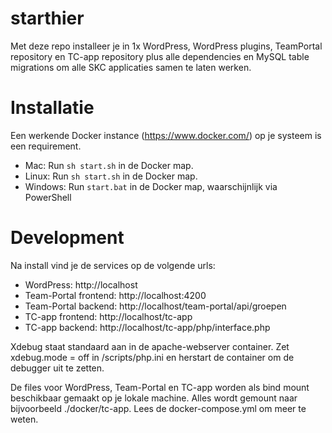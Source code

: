 # starthier
Met deze repo installeer je in 1x WordPress, WordPress plugins, TeamPortal repository en TC-app repository plus alle dependencies en MySQL table migrations om alle SKC applicaties samen te laten werken. 


# Installatie
Een werkende Docker instance (https://www.docker.com/) op je systeem is een requirement.

* Mac: Run ```sh start.sh``` in de Docker map. 
* Linux: Run ```sh start.sh``` in de Docker map. 
* Windows: Run ```start.bat``` in de Docker map, waarschijnlijk via PowerShell

# Development
Na install vind je de services op de volgende urls:
- WordPress: http://localhost 
- Team-Portal frontend: http://localhost:4200
- Team-Portal backend: http://localhost/team-portal/api/groepen
- TC-app frontend: http://localhost/tc-app
- TC-app backend: http://localhost/tc-app/php/interface.php

Xdebug staat standaard aan in de apache-webserver container. Zet xdebug.mode = off in /scripts/php.ini en herstart de container om de debugger uit te zetten. 

De files voor WordPress, Team-Portal en TC-app worden als bind mount beschikbaar gemaakt op je lokale machine. Alles wordt gemount naar bijvoorbeeld ./docker/tc-app. Lees de docker-compose.yml om meer te weten. 